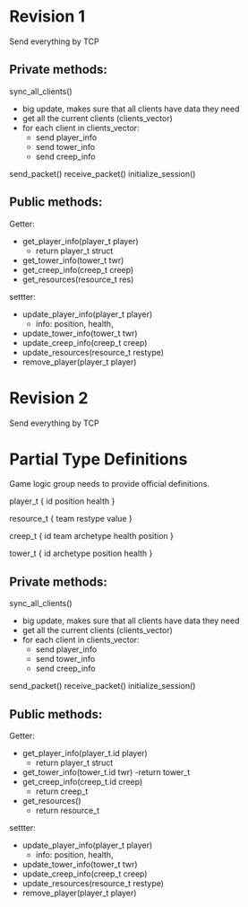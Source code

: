 Revision 1
===========

Send everything by TCP

Private methods:
-----------------

sync_all_clients()
- big update, makes sure that all clients have data they need
- get all the current clients (clients_vector)
- for each client in clients_vector:
	- send player_info
	- send tower_info
	- send creep_info

send_packet()
receive_packet()
initialize_session()

Public methods:
-------------

Getter:
- get_player_info(player_t player)
	- return player_t struct
- get_tower_info(tower_t twr)
- get_creep_info(creep_t creep)
- get_resources(resource_t res)

settter:
- update_player_info(player_t player)
	- info: position, health,
- update_tower_info(tower_t twr)
- update_creep_info(creep_t creep)
- update_resources(resource_t restype)
- remove_player(player_t player)


Revision 2
==========

Send everything by TCP

Partial Type Definitions
======
Game logic group needs to provide official definitions.

player_t {
    id
    position
	health
}

resource_t {
    team
    restype
	value
}

creep_t {
    id
	team
	archetype
	health
	position
}

tower_t {
    id
	archetype
	position
	health
}

Private methods:
-----------------

sync_all_clients()
- big update, makes sure that all clients have data they need
- get all the current clients (clients_vector)
- for each client in clients_vector:
	- send player_info
	- send tower_info
	- send creep_info

send_packet()
receive_packet()
initialize_session()

Public methods:
-------------

Getter:
- get_player_info(player_t.id player)
	- return player_t struct
- get_tower_info(tower_t.id twr)
    -return tower_t
- get_creep_info(creep_t.id creep)
    - return creep_t
- get_resources()
    - return resource_t

settter:
- update_player_info(player_t player)
	- info: position, health,
- update_tower_info(tower_t twr)
- update_creep_info(creep_t creep)
- update_resources(resource_t restype)
- remove_player(player_t player)
